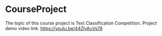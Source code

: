 # CourseProject
The topic of this course project is Text Classification Competition.
Project demo video link:
https://youtu.be/44ZIyAuVs78

